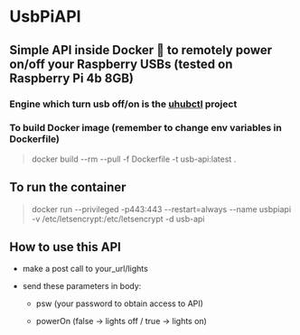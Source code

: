 # UsbPiAPI
## Simple API inside Docker 🐳 to remotely power on/off your Raspberry USBs (tested on Raspberry Pi 4b 8GB)
### Engine which turn usb off/on is the [uhubctl](https://github.com/mvp/uhubctl) project

### To build Docker image (remember to change env variables in Dockerfile)
>docker build --rm --pull -f Dockerfile -t usb-api:latest .

## To run the container
>docker run --privileged -p443:443 --restart=always --name usbpiapi -v /etc/letsencrypt:/etc/letsencrypt -d usb-api

## How to use this API
- make a post call to your_url/lights

- send these parameters in body:

  - psw (your password to obtain access to API)

  - powerOn (false -> lights off / true -> lights on)
